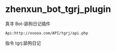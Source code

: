 # zhenxun_bot_tgrj_plugin

真寻 Bot-舔狗日记插件

```
Api:http://ovooa.com/API/tgrj/api.php
```

指令 tgrj:舔狗日记
